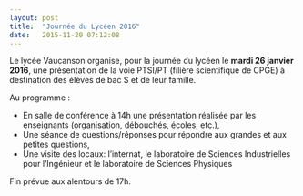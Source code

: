 ```yaml
---
layout: post
title:  "Journée du Lycéen 2016"
date:   2015-11-20 07:12:08
---
```


Le lycée Vaucanson organise, pour la journée du lycéen le **mardi 26 janvier 2016**, une présentation de la voie PTSI/PT (filière scientifique de CPGE) à destination des élèves de bac S et de leur famille.

Au programme&nbsp;:

* En salle de conférence à 14h une présentation réalisée par les enseignants (organisation, débouchés, écoles, etc.),
* Une séance de questions/réponses pour répondre aux grandes et aux petites questions,
* Une visite des locaux: l’internat, le laboratoire de Sciences Industrielles pour l’Ingénieur et le laboratoire de Sciences Physiques

Fin prévue aux alentours de 17h.
